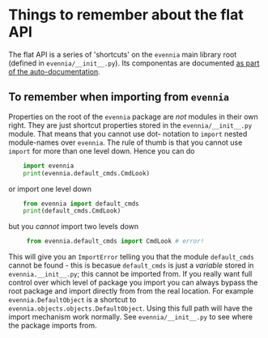 # Things to remember about the flat API

The flat API is a series of 'shortcuts' on the `evennia` main library root (defined in 
`evennia/__init__.py`). Its componentas are documented [as part of the auto-documentation](../Evennia-API.md).

## To remember when importing from `evennia`

Properties on the root of the `evennia` package are *not* modules in their own right. They are just
shortcut properties stored in the `evennia/__init__.py` module. That means that you cannot use dot-
notation to `import` nested module-names over `evennia`. The rule of thumb is that you cannot use
`import` for more than one level down. Hence you can do

```python
    import evennia
    print(evennia.default_cmds.CmdLook)
```

or import one level down

```python
    from evennia import default_cmds
    print(default_cmds.CmdLook)
```

but you *cannot* import two levels down

```python
     from evennia.default_cmds import CmdLook # error!
```

This will give you an `ImportError` telling you that the module `default_cmds` cannot be found -
this is becasue `default_cmds` is just a *variable* stored in `evennia.__init__.py`; this cannot be
imported from. If you really want full control over which level of package you import you can always
bypass the root package and import directly from from the real location. For example
`evennia.DefaultObject` is a shortcut to `evennia.objects.objects.DefaultObject`. Using this full
path will have the import mechanism work normally. See `evennia/__init__.py` to see where the
package imports from.